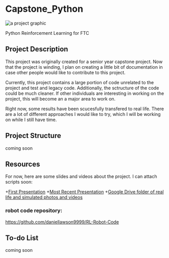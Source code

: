 # Capstone_Python
![a project graphic](https://lh3.googleusercontent.com/RxakennitreTdEfZPcK-4qq4JVzek6aQJIosyo6brvAJU6raEYJumaCbsg6EdyiRlQoK4m7YSDDOFN71LSFB=w1920-h943)

Python Reinforcement Learning for FTC

## Project Description

This project was originally created for a senior year capstone project. Now that the project is winding, I plan on creating a little bit of documentation in case other people would like to contribute to this project. 

Currently, this project contains a large portion of code unrelated to the project and test and legacy code. Additionally, the sctructure of the code could be much cleaner. If other individuals are interesting in working on the project, this will become an a major area to work on. 

Right now, some results have been scucesfully transfered to real life. There are a lot of different approaches I would like to try, which I will be working on while I still have time. 


## Project Structure 
coming soon

## Resources

For now, here are some slides and videos about the project. I can attach scripts soon:

+[First Presentation](https://drive.google.com/open?id=1XcURH9AAJknkbxcPnv8Txodlpo6b9Jzu)
+[Most Recent Presentation](https://drive.google.com/open?id=1J4Uh5nRSOMGiJ5obVCKwYNi3b4-Cobms)
+[Google Drive folder of real life and simulated photos and videos](https://drive.google.com/open?id=1ko3aLJ-0wM7GeuNC-15_1sUnDqcl2LVh)

### robot code repository:
https://github.com/daniellawson9999/RL-Robot-Code


## To-do List
coming soon
